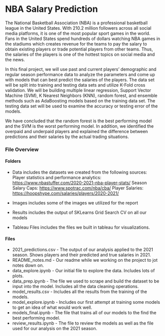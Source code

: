 # NBA Salary Prediction

The National Basketball Association (NBA) is a professional basketball league in the United States. With 210.2 million followers across all social media platforms, it is one of the most popular sport games in the world. Fans in the United States spend hundreds of dollars watching NBA games in the stadiums which creates revenue for the teams to pay the salary to obtain existing players or trade potential players from other teams. Thus, the salaries of the players is one of the hottest topics on social media and the news. 

In this final project, we will use past and current players’ demographic and regular season performance data to analyze the parameters and come up with models that can best predict the salaries of the players. The data set will be split into training and testing data sets and utilize K-Fold cross validation. We will be building multiple linear regression, Support Vector Machine (SVM), K Nearest Neighbors (KNN), random forest, and ensemble methods such as AdaBoosting models based on the training data set. The testing data set will be used to examine the accuracy or testing error of the models.  

We have concluded that the random forest is the best performing model and the SVM is the worst performing model. In addition, we identified the overpaid and underpaid players and explained the difference between predictions and their salaries by the actual trading situations. 

### File Overview

#### Folders
* Data includes the datasets we created from the following sources:  
Player statistics and performance analytics: https://www.nbastuffer.com/2020-2021-nba-player-stats/ 
Season Salary Caps:  https://www.spotrac.com/nba/cba/ 
Player Salaries: https://hoopshype.com/salaries/players/2020-2021/ 

* Images includes some of the images we utilized for the report
* Results includes the output of SKLearns Grid Search CV on all our models
* Tableau Files includes the files we built in tableau for visualizations.

#### Files
* 2021_predictions.csv - The output of our analysis applied to the 2021 season.  Shows players and their predicted and true salaries in 2021.
* README_notes.md - Our readme while we working on the project to jot notes down on.
* data_explore.ipynb - Our initial file to explore the data.  Includes lots of plots.
* data_prep.ipynb - The file we used to scrape and build the dataset to be input into the model.  Includes all the data cleaning operations.  
* model_results.csv - Includes all the results from the training of the models.  
* model_explore.ipynb - Includes our first attempt at training some models to get an idea of what would work well.  
* models_final.ipynb - The file that trains all of our models to the find the best performing model.  
* review_results.ipynb - The file to review the models as well as the file used for our analysis on the 2021 season.
